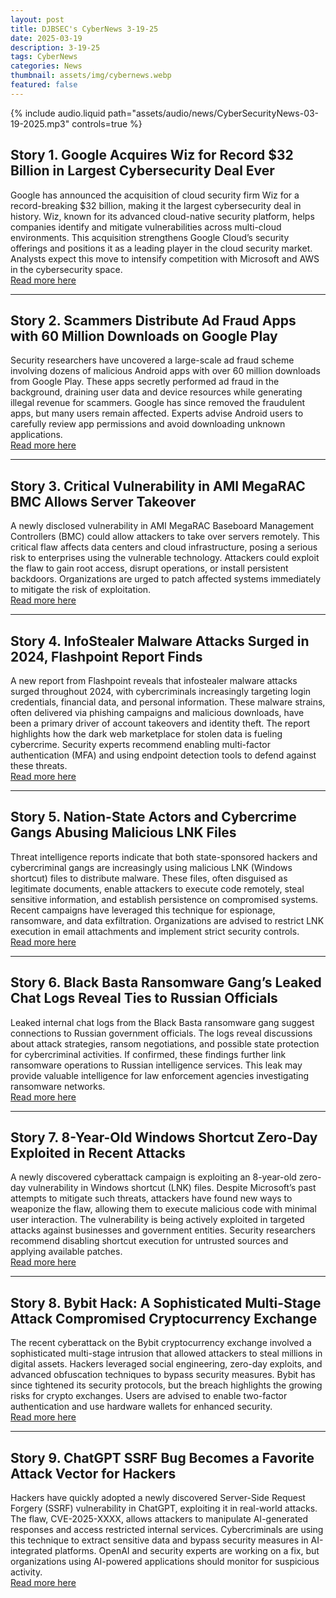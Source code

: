 ```yaml
---
layout: post
title: DJBSEC's CyberNews 3-19-25
date: 2025-03-19
description: 3-19-25
tags: CyberNews
categories: News
thumbnail: assets/img/cybernews.webp
featured: false
---
```


<div class="row mt-3">
    <div class="col-sm mt-3 mt-md-0">
        {% include audio.liquid path="assets/audio/news/CyberSecurityNews-03-19-2025.mp3" controls=true %}
    </div>
</div>

## Story 1. Google Acquires Wiz for Record $32 Billion in Largest Cybersecurity Deal Ever

Google has announced the acquisition of cloud security firm Wiz for a record-breaking $32 billion, making it the largest cybersecurity deal in history. Wiz, known for its advanced cloud-native security platform, helps companies identify and mitigate vulnerabilities across multi-cloud environments. This acquisition strengthens Google Cloud’s security offerings and positions it as a leading player in the cloud security market. Analysts expect this move to intensify competition with Microsoft and AWS in the cybersecurity space.  
[Read more here](https://hackread.com/google-acquires-wiz-for-record-32-billion/)

---

## Story 2. Scammers Distribute Ad Fraud Apps with 60 Million Downloads on Google Play

Security researchers have uncovered a large-scale ad fraud scheme involving dozens of malicious Android apps with over 60 million downloads from Google Play. These apps secretly performed ad fraud in the background, draining user data and device resources while generating illegal revenue for scammers. Google has since removed the fraudulent apps, but many users remain affected. Experts advise Android users to carefully review app permissions and avoid downloading unknown applications.  
[Read more here](https://hackread.com/scammers-ad-fraud-apps-google-play-60m-downloads/)

---

## Story 3. Critical Vulnerability in AMI MegaRAC BMC Allows Server Takeover

A newly disclosed vulnerability in AMI MegaRAC Baseboard Management Controllers (BMC) could allow attackers to take over servers remotely. This critical flaw affects data centers and cloud infrastructure, posing a serious risk to enterprises using the vulnerable technology. Attackers could exploit the flaw to gain root access, disrupt operations, or install persistent backdoors. Organizations are urged to patch affected systems immediately to mitigate the risk of exploitation.  
[Read more here](https://www.csoonline.com/article/3848376/critical-vulnerability-in-ami-megarac-bmc-allows-servers-takeover.html)

---

## Story 4. InfoStealer Malware Attacks Surged in 2024, Flashpoint Report Finds

A new report from Flashpoint reveals that infostealer malware attacks surged throughout 2024, with cybercriminals increasingly targeting login credentials, financial data, and personal information. These malware strains, often delivered via phishing campaigns and malicious downloads, have been a primary driver of account takeovers and identity theft. The report highlights how the dark web marketplace for stolen data is fueling cybercrime. Security experts recommend enabling multi-factor authentication (MFA) and using endpoint detection tools to defend against these threats.  
[Read more here](https://cyberscoop.com/infostealers-cybercrime-surged-2024-flashpoint/)

---

## Story 5. Nation-State Actors and Cybercrime Gangs Abusing Malicious LNK Files

Threat intelligence reports indicate that both state-sponsored hackers and cybercriminal gangs are increasingly using malicious LNK (Windows shortcut) files to distribute malware. These files, often disguised as legitimate documents, enable attackers to execute code remotely, steal sensitive information, and establish persistence on compromised systems. Recent campaigns have leveraged this technique for espionage, ransomware, and data exfiltration. Organizations are advised to restrict LNK execution in email attachments and implement strict security controls.  
[Read more here](https://securityaffairs.com/175569/apt/nation-state-actors-and-cybercrime-gangs-abuse-malicious-lnk-files-for-espionage-and-data-theft.html)

---

## Story 6. Black Basta Ransomware Gang’s Leaked Chat Logs Reveal Ties to Russian Officials

Leaked internal chat logs from the Black Basta ransomware gang suggest connections to Russian government officials. The logs reveal discussions about attack strategies, ransom negotiations, and possible state protection for cybercriminal activities. If confirmed, these findings further link ransomware operations to Russian intelligence services. This leak may provide valuable intelligence for law enforcement agencies investigating ransomware networks.  
[Read more here](https://www.darkreading.com/threat-intelligence/black-basta-league-russian-officials-chat-logs)

---

## Story 7. 8-Year-Old Windows Shortcut Zero-Day Exploited in Recent Attacks

A newly discovered cyberattack campaign is exploiting an 8-year-old zero-day vulnerability in Windows shortcut (LNK) files. Despite Microsoft’s past attempts to mitigate such threats, attackers have found new ways to weaponize the flaw, allowing them to execute malicious code with minimal user interaction. The vulnerability is being actively exploited in targeted attacks against businesses and government entities. Security researchers recommend disabling shortcut execution for untrusted sources and applying available patches.  
[Read more here](https://cybersecuritynews.com/8-year-old-windows-shortcut-zero-day/)

---

## Story 8. Bybit Hack: A Sophisticated Multi-Stage Attack Compromised Cryptocurrency Exchange

The recent cyberattack on the Bybit cryptocurrency exchange involved a sophisticated multi-stage intrusion that allowed attackers to steal millions in digital assets. Hackers leveraged social engineering, zero-day exploits, and advanced obfuscation techniques to bypass security measures. Bybit has since tightened its security protocols, but the breach highlights the growing risks for crypto exchanges. Users are advised to enable two-factor authentication and use hardware wallets for enhanced security.  
[Read more here](https://cybersecuritynews.com/bybit-hack-sophisticated-multi-stage-attack/)

---

## Story 9. ChatGPT SSRF Bug Becomes a Favorite Attack Vector for Hackers

Hackers have quickly adopted a newly discovered Server-Side Request Forgery (SSRF) vulnerability in ChatGPT, exploiting it in real-world attacks. The flaw, CVE-2025-XXXX, allows attackers to manipulate AI-generated responses and access restricted internal services. Cybercriminals are using this technique to extract sensitive data and bypass security measures in AI-integrated platforms. OpenAI and security experts are working on a fix, but organizations using AI-powered applications should monitor for suspicious activity.  
[Read more here](https://securityaffairs.com/175560/hacking/chatgpt-ssrf-bug-quickly-becomes-a-favorite-attack-vector.html)
